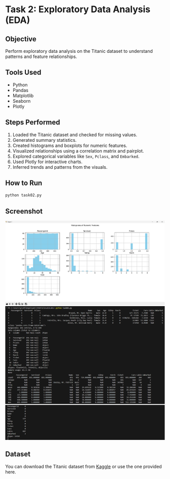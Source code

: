 # Task 2: Exploratory Data Analysis (EDA)

## Objective
Perform exploratory data analysis on the Titanic dataset to understand patterns and feature relationships.

## Tools Used
- Python
- Pandas
- Matplotlib
- Seaborn
- Plotly

## Steps Performed
1. Loaded the Titanic dataset and checked for missing values.
2. Generated summary statistics.
3. Created histograms and boxplots for numeric features.
4. Visualized relationships using a correlation matrix and pairplot.
5. Explored categorical variables like `Sex`, `Pclass`, and `Embarked`.
6. Used Plotly for interactive charts.
7. Inferred trends and patterns from the visuals.

## How to Run
 ```bash
python task02.py
```

## Screenshot
![Histogram](screenshot/task2.png)
![Histogram](screenshot/output1.png)
![Histogram](screenshot/output2.png)

## Dataset
You can download the Titanic dataset from [Kaggle](https://www.kaggle.com/c/titanic/data) or use the one provided here.
